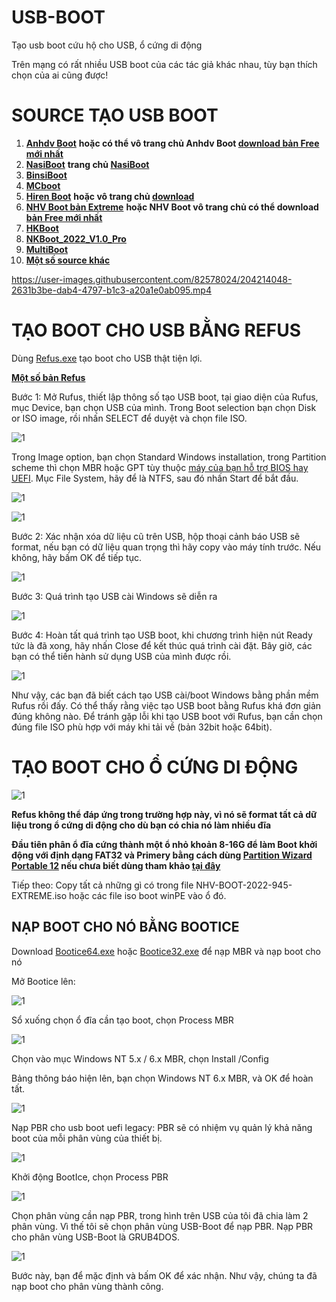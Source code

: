 # USB-BOOT
Tạo usb boot cứu hộ cho USB, ổ cứng di động

Trên mạng có rất nhiều USB boot của các tác giả khác nhau, tùy bạn thích chọn của ai cũng được!

# SOURCE TẠO USB BOOT #

1. **[Anhdv Boot](https://bsthanh-my.sharepoint.com/:f:/g/personal/0914678254_bsthanh_onmicrosoft_com/EtOQ3sja3ztPmvvbsSQDKTgBTgOWUNVWVRSU9Pz9IAExLA?e=33SNpx)** **hoặc có thể vô trang chủ Anhdv Boot [download bản Free mới nhất](https://anhdvboot.com/tai-ve/)**
2. **[NasiBoot](https://bsthanh-my.sharepoint.com/:u:/g/personal/0914678254_bsthanh_onmicrosoft_com/EXYpxe6W2DNEo0U21xzuQN4BC26MgoxdirwHHiQ_MPNm6Q?e=LpW8rK)** **trang chủ [NasiBoot](https://nasiboot.com/)**
3. **[BinsiBoot](https://bsthanh-my.sharepoint.com/:f:/g/personal/0914678254_bsthanh_onmicrosoft_com/EsI0ANCwDc1GoGCri0KoB0MBDWt9gtR-uHHR7lcYmn1_qQ?e=pkLPtj)**
4. **[MCboot](https://bsthanh-my.sharepoint.com/:f:/g/personal/0914678254_bsthanh_onmicrosoft_com/EqHZqWZR3bxBhoKqp9wzhBUB4FxijNWnSLn0FkR-m5JHQg?e=bNdvdx)**
5. **[Hiren Boot](https://bsthanh-my.sharepoint.com/:u:/g/personal/0914678254_bsthanh_onmicrosoft_com/EdeQLS4YD1dPpWt56jx-hDkB_79VBYVB_vnBmZS8zlgg5g?e=OgZ3a5)** **hoặc vô trang chủ [download](https://www.hirensbootcd.org/download/)**
6. **[NHV Boot bản Extreme](https://bsthanh-my.sharepoint.com/:f:/g/personal/0914678254_bsthanh_onmicrosoft_com/Ev5N8Tm0sLVMn2t-yF5c3CkBgC9p-KFt9GPjNkXQ-WXHDQ?e=BfLZ2g)** **hoặc NHV Boot vô trang chủ có thể download [bản Free mới nhất](https://nhvboot.com/download/)**
7. **[HKBoot](https://bsthanh-my.sharepoint.com/:u:/g/personal/0914678254_bsthanh_onmicrosoft_com/EUsXa9z3n0xOr9fPniFm9GoB6cslVjpnCbSUpqCfuVa1xw?e=2nJYE2)** 
8. **[NKBoot_2022_V1.0_Pro](https://bsthanh-my.sharepoint.com/:u:/g/personal/0914678254_bsthanh_onmicrosoft_com/EbHXKwnXfeBEoxbOHgfn7PwB97mSPNtOeSxmELg0y38sMw?e=LYGh0a)**
9. **[MultiBoot](https://nguyenhoangthuan.com/multiboot/)**
10. **[Một số source khác](https://bsthanh-my.sharepoint.com/:t:/g/personal/laptopxiaomi_bsthanh_onmicrosoft_com/EYpb9TWF0HZCmIdOoofHwTcBoXS2pRHfdK_R4kjadUGDtQ?e=aBbdtm)**

https://user-images.githubusercontent.com/82578024/204214048-2631b3be-dab4-4797-b1c3-a20a1e0ab095.mp4

# TẠO BOOT CHO USB BẰNG REFUS #

Dùng [Refus.exe](https://bsthanh-my.sharepoint.com/:u:/g/personal/0914678254_bsthanh_onmicrosoft_com/EXuFKvk2Er9Gjzn25U7wds8BtwbexjvBw1fwNXgsI3cRLA?e=cjtZYb) tạo boot cho USB thật tiện lợi.

**[Một số bản Refus](https://bsthanh-my.sharepoint.com/:f:/g/personal/0914678254_bsthanh_onmicrosoft_com/EpwJQroh3TxFnFFpCLB9htABmIGlcirpiCm7u9-TTruXJw?e=vSyV7m)**

Bước 1: Mở Rufus, thiết lập thông số tạo USB boot, tại giao diện của Rufus, mục Device, bạn chọn USB của mình. Trong Boot selection bạn chọn Disk or ISO image, rồi nhấn SELECT để duyệt và chọn file ISO.

![1](https://user-images.githubusercontent.com/82578024/165204562-d28da8f8-28b6-4fcb-b040-c4e6796b6522.jpg)

Trong Image option, bạn chọn Standard Windows installation, trong Partition scheme thì chọn MBR hoặc GPT tùy thuộc [máy của bạn hỗ trợ BIOS hay UEFI](https://quantrimang.com/lam-the-nao-de-kiem-tra-xem-windows-khoi-dong-o-che-do-uefi-hay-legacy-bios-127546). Mục File System, hãy để là NTFS, sau đó nhấn Start để bắt đầu.

![1](https://user-images.githubusercontent.com/82578024/165204945-709c46ac-ad7c-43cc-b1f7-37e716784f2f.jpg)

![1](https://user-images.githubusercontent.com/82578024/165205028-70c4d5ee-171f-49f7-8f7d-09b7f36b3ef2.jpg)


Bước 2: Xác nhận xóa dữ liệu cũ trên USB, hộp thoại cảnh báo USB sẽ format, nếu bạn có dữ liệu quan trọng thì hãy copy vào máy tính trước. Nếu không, hãy bấm OK để tiếp tục.

![1](https://user-images.githubusercontent.com/82578024/165205177-6bacd038-6ef5-49d3-8c8c-ef101f483a5d.jpg)

Bước 3: Quá trình tạo USB cài Windows sẽ diễn ra

![1](https://user-images.githubusercontent.com/82578024/165205472-a4ceaf1a-51db-4391-91c2-0a26ec0eca30.jpg)

Bước 4: Hoàn tất quá trình tạo USB boot, khi chương trình hiện nút Ready tức là đã xong, hãy nhấn Close để kết thúc quá trình cài đặt. Bây giờ, các bạn có thể tiến hành sử dụng USB của mình được rồi.

![1](https://user-images.githubusercontent.com/82578024/165205633-294ce064-9b23-4254-8fb4-a892bf032fb7.jpg)

Như vậy, các bạn đã biết cách tạo USB cài/boot Windows bằng phần mềm Rufus rồi đấy. Có thể thấy rằng việc tạo USB boot bằng Rufus khá đơn giản đúng không nào. Để tránh gặp lỗi khi tạo USB boot với Rufus, bạn cần chọn đúng file ISO phù hợp với máy khi tải về (bản 32bit hoặc 64bit). 

# TẠO BOOT CHO Ổ CỨNG DI ĐỘNG #

![1](https://user-images.githubusercontent.com/82578024/165237549-0a3579a7-2135-47b2-aba7-ce8c6c392a10.jpg)

**Refus không thể đáp ứng trong trường hợp này, vì nó sẽ format tất cả dữ liệu trong ổ cứng di động cho dù bạn có chia nó làm nhiều đĩa**

**Đầu tiên phân ổ đĩa cứng thành một ổ nhỏ khoản 8-16G để làm Boot khởi động với định dạng FAT32 và Primery bằng cách dùng [Partition Wizard Portable 12](https://bsthanh-my.sharepoint.com/:u:/g/personal/laptopxiaomi_bsthanh_onmicrosoft_com/ETHjOWXpzY5OgarnNd0FTY8BJ7_dgt5lyrKqtS9DRVuavA?e=4ZN1AO) nếu chưa biết dùng tham khảo [tại đây](http://thuthuatphanmem.vn/cach-chia-phan-vung-o-cung-bang-phan-mem-minitool-partition-wizard/)**

Tiếp theo: Copy tất cả những gì có trong file NHV-BOOT-2022-945-EXTREME.iso hoặc các file iso boot winPE vào ổ đó.

## NẠP BOOT CHO NÓ BẰNG BOOTICE ##

Download [Bootice64.exe](https://bsthanh-my.sharepoint.com/:u:/g/personal/0914678254_bsthanh_onmicrosoft_com/EaFJKBx0CvNElH3axAP55u8BmlOcaKoTbp-QhokXgc12CA?e=IlA5HU) hoặc [Bootice32.exe](https://bsthanh-my.sharepoint.com/:u:/g/personal/0914678254_bsthanh_onmicrosoft_com/EYziEj9EIMZGg3tJhGx0K_IBPE0gEMrAJhueM9k2fRBA1w?e=v7Kz2J) để nạp MBR và nạp boot cho nó

Mở Bootice lên:

![1](https://user-images.githubusercontent.com/82578024/165209316-cbf4ce94-52d2-411f-ad67-0268e1468c70.jpg)

Sổ xuống chọn ổ đĩa cần tạo boot, chọn Process MBR

![1](https://user-images.githubusercontent.com/82578024/165209756-92724e93-049f-4a34-afe9-380e1c4d9eea.jpg)

Chọn vào mục Windows NT 5.x / 6.x MBR, chọn Install /Config

Bảng thông báo hiện lên, bạn chọn Windows NT 6.x MBR, và OK để hoàn tất.

![1](https://user-images.githubusercontent.com/82578024/165209937-ed84ded5-e82c-47c4-8874-4f1f933b9717.jpg)

Nạp PBR cho usb boot uefi legacy: PBR sẽ có nhiệm vụ quản lý khả năng boot của mỗi phân vùng của thiết bị.

![1](https://user-images.githubusercontent.com/82578024/165210156-28a42ef2-3f9d-4860-ab4d-2079db3eb30f.jpg)

Khởi động BootIce, chọn Process PBR

![1](https://user-images.githubusercontent.com/82578024/165210484-fd6df592-2a8f-4147-8680-93af52ab2361.jpg)

Chọn phân vùng cần nạp PBR, trong hình trên USB của tôi đã chia làm 2 phân vùng. Vì thế tôi sẽ chọn phân vùng USB-Boot để nạp PBR. Nạp PBR cho phân vùng USB-Boot là GRUB4DOS.

![1](https://user-images.githubusercontent.com/82578024/165210735-29fa982b-cf1f-4462-ac42-92fdc06cf9db.jpg)

Bước này, bạn để mặc định và bấm OK để xác nhận. Như vậy, chúng ta đã nạp  boot cho phân vùng thành công.
